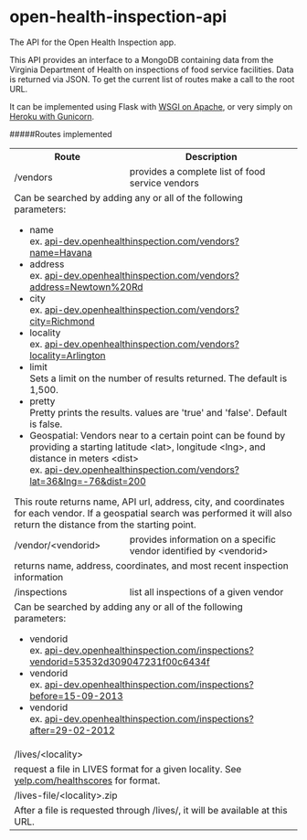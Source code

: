 open-health-inspection-api
==========================

The API for the Open Health Inspection app.

This API provides an interface to a MongoDB containing data from the Virginia Department of Health on inspections of food service facilities. Data is returned via JSON. To get the current list of routes make a call to the root URL.

It can be implemented using Flask with [WSGI on Apache](http://flask.pocoo.org/docs/deploying/mod_wsgi/), or very simply on [Heroku with Gunicorn](https://devcenter.heroku.com/articles/getting-started-with-python).

#####Routes implemented
<table>
<tr>
<th>Route</th>
<th>Description</th>
</tr>
<td>/vendors</td>
<td>provides a complete list of food service vendors</td>
</tr>
<tr>
<td colspan=2>
Can be searched by adding any or all of the following parameters:
<ul>
<li>name<br />ex. <a href="http://api-dev.openhealthinspection.com/vendors?name=Havana">api-dev.openhealthinspection.com/vendors?name=Havana</a></li>
<li>address<br />ex. <a href="http://api-dev.openhealthinspection.com/vendors?address=Newtown%20Rd">api-dev.openhealthinspection.com/vendors?address=Newtown%20Rd</a></li>
<li>city<br />ex. <a href="http://api-dev.openhealthinspection.com/vendors?city=Richmond">api-dev.openhealthinspection.com/vendors?city=Richmond</a></li>
<li>locality<br />ex. <a href="http://api-dev.openhealthinspection.com/vendors?locality=Arlington">api-dev.openhealthinspection.com/vendors?locality=Arlington</a></li>
<li>limit<br />Sets a limit on the number of results returned. The default is 1,500.</li>
<li>pretty<br />Pretty prints the results. values are 'true' and 'false'. Default is false.</li>
<li>Geospatial: Vendors near to a certain point can be found by providing a starting latitude &lt;lat&gt;, longitude &lt;lng&gt;, and distance in meters &lt;dist&gt;
<br />ex. <a href="http://api-dev.openhealthinspection.com/vendors?lat=36&lng=-76&dist=200">api-dev.openhealthinspection.com/vendors?lat=36&lng=-76&dist=200</a></li>
</ul>
This route returns name, API url, address, city, and coordinates for each vendor. If a geospatial search was performed it will also return the distance from the starting point.</td>
</tr>
<tr>
<td>/vendor/&lt;vendorid&gt;</td>
<td>provides information on a specific vendor identified by &lt;vendorid&gt;</td>
</tr>
<tr>
<td colspan=2>returns name, address, coordinates, and most recent inspection information</td>
</tr>
<td>/inspections</td>
<td>list all inspections of a given vendor</td>
</tr>
<tr>
<td colspan=2>
Can be searched by adding any or all of the following parameters:
<ul>
<li>vendorid<br />ex. <a href="http://api-dev.openhealthinspection.com/inspections?vendorid=53532d309047231f00c6434f">api-dev.openhealthinspection.com/inspections?vendorid=53532d309047231f00c6434f</a></li>
<li>vendorid<br />ex. <a href="http://api-dev.openhealthinspection.com/inspections?before=15-09-2013">api-dev.openhealthinspection.com/inspections?before=15-09-2013</a></li>
<li>vendorid<br />ex. <a href="http://api-dev.openhealthinspection.com/inspections?after=29-02-2012">api-dev.openhealthinspection.com/inspections?after=29-02-2012</a></li>
</ul>
</td>
</tr>
<tr>
<td>/lives/&lt;locality&gt;</td>
</tr>
<tr>
<td colspan=2>request a file in LIVES format for a given locality. See <a href="http://www.yelp.com/healthscores">yelp.com/healthscores</a> for format.</td>
</tr>
<tr>
<td>/lives-file/&lt;locality&gt;.zip</td>
</tr>
<tr>
<td colspan=2>After a file is requested through /lives/, it will be available at this URL.</td>
</tr>
</table>
